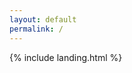 ```yaml
---
layout: default
permalink: /
---
```


<style>
#attribution{
    visibility: hidden;
}    

.text-muted {
    visibility: hidden;
}
</style>

{% include landing.html %}